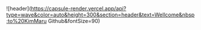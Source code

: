 ![header](https://capsule-render.vercel.app/api?type=wave&color=auto&height=300&section=header&text=Wellcome&nbsp;to%20KimMaru Github&fontSize=90)
